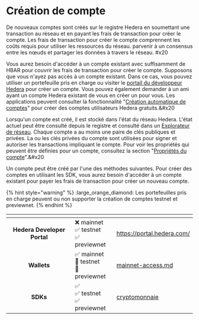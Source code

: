 # Création de compte

De nouveaux comptes sont créés sur le registre Hedera en soumettant une transaction au réseau et en payant les frais de transaction pour créer le compte. Les frais de transaction pour créer le compte comprennent les coûts requis pour utiliser les ressources du réseau. parvenir à un consensus entre les nœuds et partager les données à travers le réseau. #x20

Vous aurez besoin d'accéder à un compte existant avec suffisamment de HBAR pour couvrir les frais de transaction pour créer le compte. Supposons que vous n'ayez pas accès à un compte existant. Dans ce cas, vous pouvez utiliser un portefeuille pris en charge ou visiter le [portail du développeur Hedera](https://portal.hedera.com/register) pour créer un compte. Vous pouvez également demander à un ami ayant un compte Hedera existant de vous en créer un pour vous. Les applications peuvent consulter la fonctionnalité "[Création automatique de comptes](auto-account-creation.md)" pour créer des comptes utilisateurs Hedera gratuits.&#x20

Lorsqu'un compte est créé, il est stocké dans l'état du réseau Hedera. L'état actuel peut être consulté depuis le registre et consulté dans un [Explorateur de réseau](../../networks/community-mirror-nodes.md). Chaque compte a au moins une paire de clés publiques et privées. La ou les clés privées du compte sont utilisées pour signer et autoriser les transactions impliquant le compte. Pour voir les propriétés qui peuvent être définies pour un compte, consultez la section "[Propriétés du compte](account-properties.md)".&#x20

Un compte peut être créé par l'une des méthodes suivantes. Pour créer des comptes en utilisant les SDK, vous aurez besoin d'accéder à un compte existant pour payer les frais de transaction pour créer un nouveau compte.

{% hint style="warning" %}
:large\_orange\_diamond: Les portefeuilles pris en charge peuvent ou non supporter la création de comptes testnet et previewnet.
{% endhint %}

<table data-view="cards"><thead><tr><th align="center"></th><th></th><th data-hidden data-card-target data-type="content-ref"></th></tr></thead><tbody><tr><td align="center"><strong>Hedera Developer Portal</strong></td><td><span data-gb-custom-inline data-tag="emoji" data-code="274c">❌</span> mainnet<br><span data-gb-custom-inline data-tag="emoji" data-code="2705">✅</span> testnet<br><span data-gb-custom-inline data-tag="emoji" data-code="2705">✅</span> previewnet</td><td><a href="https://portal.hedera.com/">https://portal.hedera.com/</a></td></tr><tr><td align="center">             <strong>Wallets</strong>               </td><td><span data-gb-custom-inline data-tag="emoji" data-code="2705">✅</span> mainnet<br><span data-gb-custom-inline data-tag="emoji" data-code="1f536">🔶</span> testnet<br><span data-gb-custom-inline data-tag="emoji" data-code="1f536">🔶</span> previewnet</td><td><a href="../../networks/mainnet/mainnet-access.md">mainnet-access.md</a></td></tr><tr><td align="center"><strong>SDKs</strong></td><td><span data-gb-custom-inline data-tag="emoji" data-code="2705">✅</span><br><span data-gb-custom-inline data-tag="emoji" data-code="2705">✅</span> testnet<br><span data-gb-custom-inline data-tag="emoji" data-code="2705">✅</span> previewnet<br></td><td><a href="../../sdks-and-apis/deprecated/sdks/cryptocurrency/">cryptomonnaie</a></td></tr></tbody></table>
